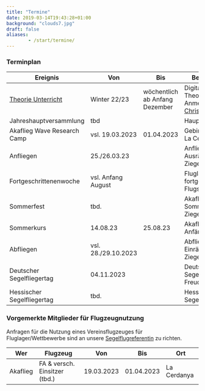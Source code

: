 ```yaml
---
title: "Termine"
date: 2019-03-14T19:43:28+01:00
background: "clouds7.jpg"
draft: false
aliases:
        - /start/termine/
---
```


### Terminplan

**Ereignis** | **Von** | **Bis** | **Beschreibung**
---- | ---- | ---- | ----
[Theorie Unterricht](https://chmaul.de/theory) | Winter 22/23 | wöchentlich ab Anfang Dezember | Digitale Theorieschulung, Anmeldung bei [Christof Maul](/kontakt#Ansprechpartner)
Jahreshauptversammlung | tbd | | Hauptversammlung
Akaflieg Wave Research Camp | vsl. 19.03.2023 | 01.04.2023 | Gebirgsfliegen in La Cerdanya
Anfliegen | 25./26.03.23 | | Anfliegen und Ausräumen in Ziegenhain
Fortgeschrittenenwoche | vsl. Anfang August | | Fluglager für fortgeschrittene Flugschüler
Sommerfest | tbd. | | Akaflieg Sommerfest in Ziegenhain
Sommerkurs | 14.08.23 | 25.08.23 | Akaflieg-Anfängerkurs
Abfliegen | vsl. 28./29.10.2023 | | Abfliegen und Einräumen in Ziegenhain
Deutscher Segelfliegertag | 04.11.2023 | | Deutscher Segelfliegertag in Freudenstadt (BW)
Hessischer Segelfliegertag | tbd. | | Hessicher Segelfliegertag

<!--Akaflieg Frankfurt Wave Research Camp 2022 | 19.03.22 | 03.04.22 | Gebirgsfliegerei in den Pyrenäen
Fortgeschrittenenwoche | 02.08.21 | 06.08.21 | Fluglager für fortgeschrittene Flugschüler
Weihnachtsfeier | xx.xx.2022 | | Akaflieg Weihnachtsfeier, dieses Jahr in Offenbach (2G), siehe Einladung per Mail-->

### Vorgemerkte Mitglieder für Flugzeugnutzung
Anfragen für die Nutzung eines Vereinsflugzeuges für Fluglager/Wettbewerbe sind an unsere [Segelflugreferentin](/kontakt/#Ansprechpartner) zu richten.

**Wer** | **Flugzeug** | **Von** | **Bis** | **Ort**
---- | ---- | ---- | ---- | ----
Akaflieg | FA & versch. Einsitzer (tbd.) | 19.03.2023 | 01.04.2023 | La Cerdanya
